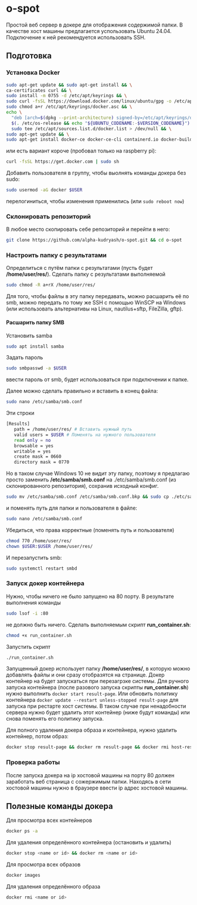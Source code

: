 # o-spot
Простой веб сервер в докере для отображения содержимой папки. В качестве хост машины предлагается успользовать Ubuntu 24.04. Подключение к ней рекомендуется использовать SSH.
## Подготовка
### Установка Docker

```bash
sudo apt-get update && sudo apt-get install && \
ca-certificates curl && \
sudo install -m 0755 -d /etc/apt/keyrings && \
sudo curl -fsSL https://download.docker.com/linux/ubuntu/gpg -o /etc/apt/keyrings/docker.asc && \
sudo chmod a+r /etc/apt/keyrings/docker.asc && \
echo \
  "deb [arch=$(dpkg --print-architecture) signed-by=/etc/apt/keyrings/docker.asc] https://download.docker.com/linux/ubuntu \
  $(. /etc/os-release && echo "${UBUNTU_CODENAME:-$VERSION_CODENAME}") stable" | \
  sudo tee /etc/apt/sources.list.d/docker.list > /dev/null && \
sudo apt-get update && \
sudo apt-get install docker-ce docker-ce-cli containerd.io docker-buildx-plugin docker-compose-plugin
```

или есть вариант короче (пробовал только на raspberry pi):

```bash
curl -fsSL https://get.docker.com | sudo sh
```

Добавить пользователя в группу, чтобы выолнять команды докера без sudo:

```bash
sudo usermod -aG docker $USER
```

перелогиниться, чтобы изменения применились (или `sudo reboot now`)
### Склонировать репозиторий
В любое место скопировать себе репозиторий и перейти в него:

```bash
git clone https://github.com/alpha-kudryash/o-spot.git && cd o-spot
```


### Настроить папку с результатами
Определиться с путём папки с результатами (пусть будет **/home/user/res/**). Сделать папку с результатами выполняемой

```bash
sudo chmod -R a+rX /home/user/res/
```

Для того, чтобы файлы в эту папку передавать, можно расшарить её по smb, можно передать по тому же SSH с помощью WinSCP на Windows (или использовать альтернативы на Linux, nautilus+sftp, FileZilla, gftp).

#### Расшарить папку SMB
Установить samba


```bash
sudo apt install samba
```

Задать пароль

```bash
sudo smbpasswd -a $USER
```

ввести пароль от smb, будет использоваться при подключении к папке.

Далее можно сделать правильно и вставить в конец файла:

```bash
sudo nano /etc/samba/smb.conf
```

Эти строки

```bash
[Results]
   path = /home/user/res/ # Вставить нужный путь
   valid users = $USER # Поменять на нужного пользователя
   read only = no
   browsable = yes
   writable = yes
   create mask = 0660
   directory mask = 0770
```

Но в таком случае Windows 10 не видит эту папку, поэтому я предлагаю просто заменить **/etc/samba/smb.conf** на ./etc/samba/smb.conf (из склонированного репозитория), сохранив исходный конфиг.

```bash
sudo mv /etc/samba/smb.conf /etc/samba/smb.conf.bkp && sudo cp ./etc/samba/smb.conf /etc/samba/smb.conf
```

и поменять путь для папки и пользователя в файле:

```bash
sudo nano /etc/samba/smb.conf
```

Убедиться, что права корректные (поменять путь и пользователя)

```bash
chmod 770 /home/user/res/
chown $USER:$USER /home/user/res/
```

И перезапустить smb:

```bash
sudo systemctl restart smbd
```

### Запуск докер контейнера

Нужно, чтобы ничего не было запущено на 80 порту. В результате выполнения команды

```bash
sudo lsof -i :80
```

не должно быть ничего.
Сделать выполняемым скрипт **run_container.sh**:

```bash
chmod +x run_container.sh
```

Запустить скрипт
```bash
./run_container.sh
```

Запущенный докер использует папку **/home/user/res/**, в которую можно добавлять файлы и они сразу отобразятся на странице. Докер контейнер на будет запускаться при перезагрзке системы. Для ручного запуска контейнера (после разового запуска скрипты **run_container.sh**) нужно выполнить `docker start result-page`. Или обновить политику контейнера `docker update --restart unless-stopped result-page` для запуска при рестарте хост системы. В таком случае при ненадобности сервера нужно будет удалить этот контейнер (ниже будут команды) или снова поменять его политику запуска.

Для полного удаления докера образа и контейнера, нужно удалить контейнер, потом образ:

```bash
docker stop result-page && docker rm result-page && docker rmi host-result-page
```

### Проверка работы
После запуска докера на ip хостовой машины на порту 80 должен заработать веб страница с сожержимым папки. Находясь в сети хостовой машины нужно в браузере ввести ip адрес хостовой машины.

## Полезные команды докера
Для просмотра всех контейнеров

```bash
docker ps -a
```

Для удаления определённого контейнера (остановить и удалить)

```bash
docker stop <name or id> && docker rm <name or id>
```

Для просмотра всех образов

```bash
docker images
```

Для удаления определённого образа

```bash
docker rmi <name or id>
```